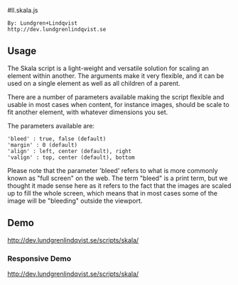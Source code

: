 #ll.skala.js

    By: Lundgren+Lindqvist
    http://dev.lundgrenlindqvist.se

## Usage

The Skala script is a light-weight and versatile solution for scaling an element within another. The arguments make it very flexible, and it can be used on a single element as well as all children of a parent.

There are a number of parameters available making the script flexible and usable in most cases when content, for instance images, should be scale to fit another element, with whatever dimensions you set.

The parameters available are:

    'bleed' : true, false (default)
    'margin' : 0 (default)
    'align' : left, center (default), right
    'valign' : top, center (default), bottom

Please note that the parameter 'bleed' refers to what is more commonly known as "full screen" on the web. The term "bleed" is a print term, but we thought it made sense here as it refers to the fact that the images are scaled up to fill the whole screen, which means that in most cases some of the image will be "bleeding" outside the viewport.

## Demo

http://dev.lundgrenlindqvist.se/scripts/skala/

### Responsive Demo

http://dev.lundgrenlindqvist.se/scripts/skala/